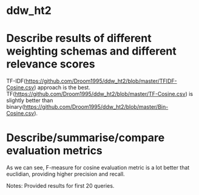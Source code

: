 # ddw_ht2

# Describe results of different weighting schemas and different relevance scores

TF-IDF(https://github.com/Droom1995/ddw_ht2/blob/master/TFIDF-Cosine.csv) approach is the best. 
TF(https://github.com/Droom1995/ddw_ht2/blob/master/TF-Cosine.csv) is slightly better than binary(https://github.com/Droom1995/ddw_ht2/blob/master/Bin-Cosine.csv).

# Describe/summarise/compare evaluation metrics

As we can see, F-measure for cosine evaluation metric is a lot better that euclidian, providing higher precision and recall.


Notes:
Provided results for first 20 queries.
